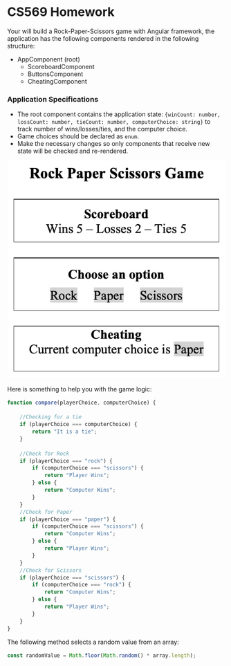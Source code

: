 # CS569 Homework
Your will build a Rock-Paper-Scissors game with Angular framework, the application has the following components rendered in the following structure:  
* AppComponent (root)
  * ScoreboardComponent
  * ButtonsComponent
  * CheatingComponent
    
### Application Specifications
* The root component contains the application state: `{winCount: number, lossCount: number, tieCount: number, computerChoice: string}` to track number of wins/losses/ties, and the computer choice. 
* Game choices should be declared as `enum`.
* Make the necessary changes so only components that receive new state will be checked and re-rendered.
  
<p align="center">
  <img src="./snapshot.png" />
</p>

Here is something to help you with the game logic:
```javascript
function compare(playerChoice, computerChoice) {

    //Checking for a tie
    if (playerChoice === computerChoice) {
        return "It is a tie";
    }

    //Check for Rock
    if (playerChoice === "rock") {
        if (computerChoice === "scissors") {
            return "Player Wins";
        } else {
            return "Computer Wins";
        }
    }
    //Check for Paper
    if (playerChoice === "paper") {
        if (computerChoice === "scissors") {
            return "Computer Wins";
        } else {
            return "Player Wins";
        }
    }
    //Check for Scissors
    if (playerChoice === "scissors") {
        if (computerChoice === "rock") {
            return "Computer Wins";
        } else {
            return "Player Wins";
        }
    }
}
```
The following method selects a random value from an array:
```javascript
const randomValue = Math.floor(Math.random() * array.length);
```
